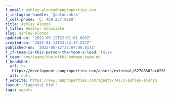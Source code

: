 ```yaml
---
f_email: ashley.alonzo@nanproperties.com
f_instagram-handle: '@aalonzohtx'
f_cell-phone: 'C: 469.237.0850'
title: Ashley Alonzo
f_title: Realtor Associate
slug: ashley-alonzo
updated-on: '2022-05-12T22:01:01.093Z'
created-on: '2022-01-13T23:43:37.227Z'
published-on: '2022-05-12T22:07:00.817Z'
f_if-team-is-this-person-the-team-s-lead: false
f_team: cms/teams/the-nikki-hohman-team.md
f_headshot:
  url: >-
   https://development.nanproperties.com/assets/external/627d8302ac020583d8113525_optimized_4e6ea6d0fece3bdca97cf0578906ed13.jpeg
  alt: null
f_website: https://www.nanproperties.com/agents/74173-ashley-alonzo
layout: '[agents].html'
tags: agents
---
```




